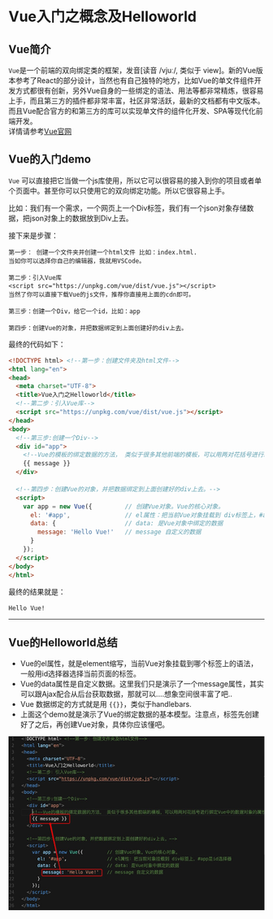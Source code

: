 # Vue入门之概念及Helloworld

## Vue简介
`Vue`是一个前端的双向绑定类的框架，发音[读音 /vjuː/, 类似于 view]。新的Vue版本参考了React的部分设计，当然也有自己独特的地方，比如Vue的单文件组件开发方式都很有创新，另外Vue自身的一些绑定的语法、用法等都非常精炼，很容易上手，而且第三方的插件都非常丰富，社区非常活跃，最新的文档都有中文版本。而且Vue配合官方的和第三方的库可以实现单文件的组件化开发、SPA等现代化前端开发。  
详情请参考[Vue官网](https://cn.vuejs.org/)

## Vue的入门demo

`Vue` 可以直接把它当做一个js库使用，所以它可以很容易的接入到你的项目或者单个页面中。甚至你可以只使用它的双向绑定功能。所以它很容易上手。

比如：我们有一个需求，一个网页上一个Div标签，我们有一个json对象存储数据，把json对象上的数据放到Div上去。   

接下来是步骤：
```
第一步： 创建一个文件夹并创建一个html文件 比如：index.html.
当如你可以选择你自己的编辑器，我就用VSCode。

第二步：引入Vue库
<script src="https://unpkg.com/vue/dist/vue.js"></script>
当然了你可以直接下载Vue的js文件，推荐你直接用上面的cdn即可。

第三步：创建一个Div，给它一个id，比如：app

第四步：创建Vue的对象，并把数据绑定到上面创建好的div上去。
```
最终的代码如下：
```html
<!DOCTYPE html> <!--第一步：创建文件夹及html文件-->
<html lang="en">
<head>
  <meta charset="UTF-8">
  <title>Vue入门之Helloworld</title>
  <!--第二步：引入Vue库-->
  <script src="https://unpkg.com/vue/dist/vue.js"></script>
</head>
<body>
  <!--第三步:创建一个Div-->
  <div id="app">
    <!--Vue的模板的绑定数据的方法， 类似于很多其他前端的模板，可以用两对花括号进行绑定Vue中的数据对象的属性 -->
    {{ message }}
  </div>

  <!--第四步：创建Vue的对象，并把数据绑定到上面创建好的div上去。-->
  <script>
    var app = new Vue({         // 创建Vue对象。Vue的核心对象。
      el: '#app',               // el属性：把当前Vue对象挂载到 div标签上，#app是id选择器
      data: {                   // data: 是Vue对象中绑定的数据
        message: 'Hello Vue!'   // message 自定义的数据
      }
    });
  </script>
</body>
</html>

```
最终的结果就是：
```
Hello Vue!
```

----

## Vue的Helloworld总结
- Vue的el属性，就是element缩写，当前Vue对象挂载到哪个标签上的语法，一般用id选择器选择当前页面的标签。
- Vue的data属性是自定义数据。这里我们只是演示了一个message属性，其实可以跟Ajax配合从后台获取数据，那就可以....想象空间很丰富了吧..
- Vue 数据绑定的方式就是用 `{{}}`，类似于handlebars.
- 上面这个demo就是演示了Vue的绑定数据的基本模型。注意点，标签先创建好了之后，再创建Vue对象，具体你应该懂吧。

![helloworld](imgs/01vue-helloworld.png)
